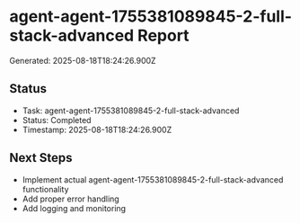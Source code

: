 # agent-agent-1755381089845-2-full-stack-advanced Report

Generated: 2025-08-18T18:24:26.900Z

## Status
- Task: agent-agent-1755381089845-2-full-stack-advanced
- Status: Completed
- Timestamp: 2025-08-18T18:24:26.900Z

## Next Steps
- Implement actual agent-agent-1755381089845-2-full-stack-advanced functionality
- Add proper error handling
- Add logging and monitoring
